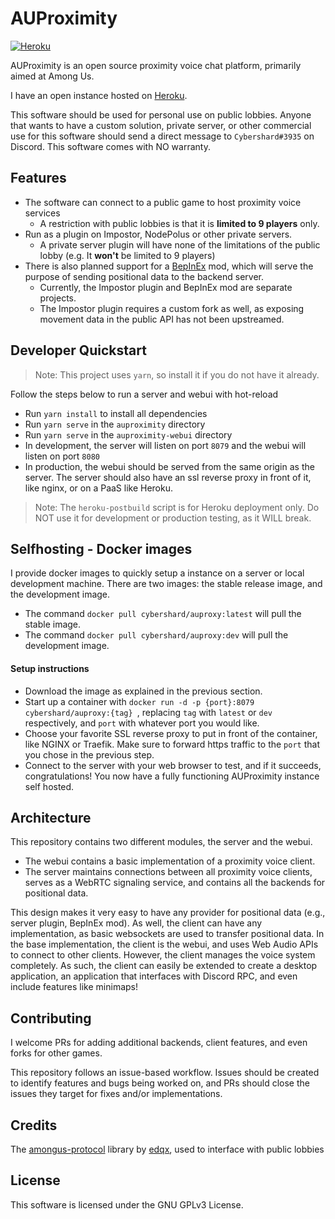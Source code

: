 # AUProximity

[![Heroku](https://img.shields.io/badge/HEROKU-ONLINE-green?style=for-the-badge&logo=heroku)](https://auproxy.herokuapp.com)

AUProximity is an open source proximity voice chat platform, primarily aimed at Among Us.

I have an open instance hosted on [Heroku](https://auproxy.herokuapp.com).

This software should be used for personal use on public lobbies. Anyone that wants to
have a custom solution, private server, or other commercial use for this software should 
send a direct message to `Cybershard#3935` on Discord. This software comes with NO warranty.

## Features
- The software can connect to a public game to host proximity voice services
  - A restriction with public lobbies is that it is **limited to 9 players** only.
- Run as a plugin on Impostor, NodePolus or other private servers.
  - A private server plugin will have none of the limitations of the public lobby
    (e.g. It **won't** be limited to 9 players) 
- There is also planned support for a [BepInEx](https://github.com/BepInEx/BepInEx) mod,
which will serve the purpose of sending positional data to the backend server.
  - Currently, the Impostor plugin and BepInEx mod are separate projects.
  - The Impostor plugin requires a custom fork as well, as exposing movement
    data in the public API has not been upstreamed.

## Developer Quickstart
> Note: This project uses `yarn`, so install it if you do not have it already.

Follow the steps below to run a server and webui with hot-reload
- Run `yarn install` to install all dependencies
- Run `yarn serve` in the `auproximity` directory
- Run `yarn serve` in the `auproximity-webui` directory
- In development, the server will listen on port `8079` and the webui will listen on port `8080`
- In production, the webui should be served from the same origin as the server. The server 
  should also have an ssl reverse proxy in front of it, like nginx, or on a PaaS like Heroku.

> Note: The `heroku-postbuild` script is for Heroku deployment only.
> Do NOT use it for development or production testing, as it WILL break.

## Selfhosting - Docker images
I provide docker images to quickly setup a instance on a server or local development machine.
There are two images: the stable release image, and the development image.
 - The command `docker pull cybershard/auproxy:latest` will pull the stable image.
 - The command `docker pull cybershard/auproxy:dev` will pull the development image.

#### Setup instructions
 - Download the image as explained in the previous section.
 - Start up a container with `docker run -d -p {port}:8079 cybershard/auproxy:{tag} `,
   replacing `tag` with `latest` or `dev` respectively, and `port` with whatever port you would like.
 - Choose your favorite SSL reverse proxy to put in front of the container, like NGINX or Traefik.
   Make sure to forward https traffic to the `port` that you chose in the previous step.
 - Connect to the server with your web browser to test, and if it succeeds, congratulations!
   You now have a fully functioning AUProximity instance self hosted.

## Architecture
This repository contains two different modules, the server and the webui.
 - The webui contains a basic implementation of a proximity voice client.
 - The server maintains connections between all proximity voice clients,
 serves as a WebRTC signaling service, and contains all the backends for positional data.

This design makes it very easy to have any provider for positional data
(e.g., server plugin, BepInEx mod). As well, the client can have any implementation,
as basic websockets are used to transfer positional data. In the base implementation,
the client is the webui, and uses Web Audio APIs to connect to other clients.
However, the client manages the voice system completely. As such, the client can
easily be extended to create a desktop application, an application that
interfaces with Discord RPC, and even include features like minimaps!

## Contributing
I welcome PRs for adding additional backends, client features, and even forks for other games. 

This repository follows an issue-based workflow. Issues should be created to identify
features and bugs being worked on, and PRs should close the issues they target
for fixes and/or implementations.

## Credits
The [amongus-protocol](https://github.com/edqx/amongus-protocol) library by 
[edqx](https://github.com/edqx), used to interface with public lobbies

## License

This software is licensed under the GNU GPLv3 License.
